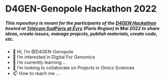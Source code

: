 # D4GEN-Genopole Hackathon 2022
##### This repository is meant for the participants of the [D4GEN Hackathon](https://genopole.agorize.com/en/challenges/d4gen-hackathon) hosted at [Télécom SudParis at Évry](https://www.telecom-sudparis.eu/) (Paris Region) in Mai 2022 to share ideas, create issues, manage projects, publish materials, create code, etc.
 
- 👋 Hi, I’m @D4GEN-Genopole
- 👀 I’m interested in Digital For Genomics
- 🌱 I’m currently learning ...
- 💞️ I’m looking to collaborate on Projects in Omics Sciences
- 📫 How to reach me ...

<!---
D4GEN-Genopole/D4GEN-Genopole is a ✨ special ✨ repository because its `README.md` (this file) appears on your GitHub profile.
You can click the Preview link to take a look at your changes.
--->
